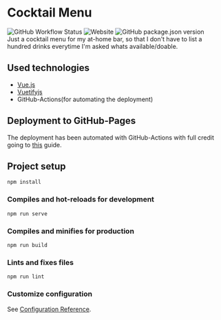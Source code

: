 # Cocktail Menu
![GitHub Workflow Status](https://img.shields.io/github/workflow/status/MasterEvarior/cocktail-menu/Deploy%20to%20github%20pages)
![Website](https://img.shields.io/website?url=https%3A%2F%2Fmasterevarior.github.io%2Faare-guru-dashboard%2F)
![GitHub package.json version](https://img.shields.io/github/package-json/v/MasterEvarior/cocktail-menu)  
Just a cocktail menu for my at-home bar, so that I don't have to list a hundred drinks everytime I'm asked whats available/doable.

## Used technologies
 - [Vue.js](https://vuejs.org)
 - [Vuetifyjs](https://vuetifyjs.com)
 - GitHub-Actions(for automating the deployment)

## Deployment to GitHub-Pages
The deployment has been automated with GitHub-Actions with full credit going to [this](https://dev.to/rolanddoda/deploy-to-github-pages-like-a-pro-with-github-actions-4hdg) guide.

## Project setup
```
npm install
```

### Compiles and hot-reloads for development
```
npm run serve
```

### Compiles and minifies for production
```
npm run build
```

### Lints and fixes files
```
npm run lint
```

### Customize configuration
See [Configuration Reference](https://cli.vuejs.org/config/).

